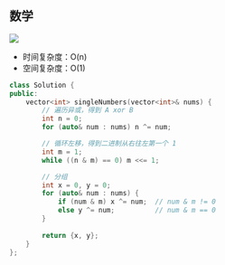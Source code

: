 ## 数学

![](https://pic.leetcode-cn.com/1614836837-oygHyk-Picture2.png)

- 时间复杂度：O(n)
- 空间复杂度：O(1)

```c++
class Solution {
public:
    vector<int> singleNumbers(vector<int>& nums) {
        // 遍历异或，得到 A xor B
        int n = 0;
        for (auto& num : nums) n ^= num;

        // 循环左移，得到二进制从右往左第一个 1
        int m = 1;
        while ((n & m) == 0) m <<= 1;

        // 分组
        int x = 0, y = 0;
        for (auto& num : nums) {
            if (num & m) x ^= num;  // num & m != 0
            else y ^= num;          // num & m == 0
        }
        
        return {x, y};
    }
};
```
